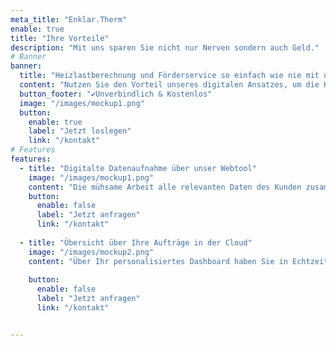 ```yaml
---
meta_title: "Enklar.Therm"
enable: true
title: "Ihre Vorteile"
description: "Mit uns sparen Sie nicht nur Nerven sondern auch Geld."
# Banner
banner:
  title: "Heizlastberechnung und Förderservice so einfach wie nie mit unserem Service <span style='color: #016D5D;'>Enklar.</span><span style='color: #FF5733;'>Therm</span>"
  content: "Nutzen Sie den Vorteil unseres digitalen Ansatzes, um die Heizlastberchnung digitalisiert und innerhalb weniger Tage präzise nach DIN 12831 von uns bereitgestellt zu bekommen."
  button_footer: "✔️Unverbindlich & Kostenlos"
  image: "/images/mockup1.png"
  button:
    enable: true
    label: "Jetzt loslegen"
    link: "/kontakt"
# Features
features:
  - title: "Digitalte Datenaufnahme über unser Webtool"
    image: "/images/mockup1.png"
    content: "Die mühsame Arbeit alle relevanten Daten des Kunden zusammenzukriegen, um endlich mit der Berechnung loszulegen nehmen wir Ihnen ab. Über unsere intelligente Eingabemaske wird der Kunde schrittweise an die Hand genommen, um wichtige Datenpunkte bequem vom Sofa aus eingeben zu können. Wir prüfen die Daten natürlich anhand von Erfahrungswerten nach Plausibilität."
    button:
      enable: false
      label: "Jetzt anfragen"
      link: "/kontakt"
    
  - title: "Übersicht über Ihre Aufträge in der Cloud"
    image: "/images/mockup2.png"
    content: "Über Ihr personalisiertes Dashboard haben Sie in Echtzeit Zugriff auf all Ihre eingegangenen Aufträge. Zudem werden alle Daten, die im Laufe der Abwicklung entstehen hier zentral und überall abrufbar gesammelt."
 
    button:
      enable: false
      label: "Jetzt anfragen"
      link: "/kontakt"


---
```

